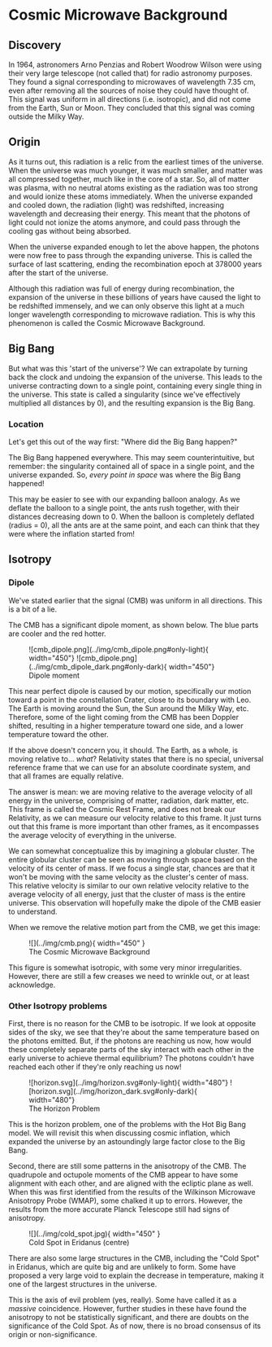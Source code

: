 # Cosmic Microwave Background

## Discovery

In 1964, astronomers Arno Penzias and Robert Woodrow Wilson were using their very large telescope (not called that) for radio astronomy purposes. They found a signal corresponding to microwaves of wavelength 7.35 cm, even after removing all the sources of noise they could have thought of. This signal was uniform in all directions (i.e. isotropic), and did not come from the Earth, Sun or Moon. They concluded that this signal was coming outside the Milky Way.

## Origin

As it turns out, this radiation is a relic from the earliest times of the universe. When the universe was much younger, it was much smaller, and matter was all compressed together, much like in the core of a star. So, all of matter was plasma, with no neutral atoms existing as the radiation was too strong and would ionize these atoms immediately. When the universe expanded and cooled down, the radiation (light) was redshifted, increasing wavelength and decreasing their energy. This meant that the photons of light could not ionize the atoms anymore, and could pass through the cooling gas without being absorbed.

When the universe expanded enough to let the above happen, the photons were now free to pass through the expanding universe. This is called the surface of last scattering, ending the recombination epoch at 378000 years after the start of the universe. 

Although this radiation was full of energy during recombination, the expansion of the universe in these billions of years have caused the light to be redshifted immensely, and we can only observe this light at a much longer wavelength corresponding to microwave radiation. This is why this phenomenon is called the Cosmic Microwave Background.

## Big Bang

But what was this 'start of the universe'? We can extrapolate by turning back the clock and undoing the expansion of the universe. This leads to the universe contracting down to a single point, containing every single thing in the universe. This state is called a singularity (since we've effectively multiplied all distances by 0), and the resulting expansion is the Big Bang. 

### Location

Let's get this out of the way first: "Where did the Big Bang happen?"

The Big Bang happened everywhere. This may seem counterintuitive, but remember: the singularity contained all of space in a single point, and the universe expanded. So, *every point in space* was where the Big Bang happened!

This may be easier to see with our expanding balloon analogy. As we deflate the balloon to a single point, the ants rush together, with their distances decreasing down to 0. When the balloon is completely deflated (radius = 0), all the ants are at the same point, and each can think that they were where the inflation started from!

## Isotropy

### Dipole

We've stated earlier that the signal (CMB) was uniform in all directions. This is a bit of a lie.

The CMB has a significant dipole moment, as shown below. The blue parts are cooler and the red hotter.

<figure markdown>
  ![cmb_dipole.png](../img/cmb_dipole.png#only-light){ width="450"}
  ![cmb_dipole.png](../img/cmb_dipole_dark.png#only-dark){ width="450"}
  <figcaption>Dipole moment</figcaption>
</figure>

This near perfect dipole is caused by our motion, specifically our motion toward a point in the constellation Crater, close to its boundary with Leo. The Earth is moving around the Sun, the Sun around the Milky Way, etc. Therefore, some of the light coming from the CMB has been Doppler shifted, resulting in a higher temperature toward one side, and a lower temperature toward the other.

If the above doesn't concern you, it should. The Earth, as a whole, is moving relative to... *what*? Relativity states that there is no special, universal reference frame that we can use for an absolute coordinate system, and that all frames are equally relative.

The answer is mean: we are moving relative to the average velocity of all energy in the universe, comprising of matter, radiation, dark matter, etc. This frame is called the Cosmic Rest Frame, and does not break our Relativity, as we can measure our velocity relative to this frame. It just turns out that this frame is more important than other frames, as it encompasses the average velocity of everything in the universe.

We can somewhat conceptualize this by imagining a globular cluster. The entire globular cluster can be seen as moving through space based on the velocity of its center of mass. If we focus a single star, chances are that it won't be moving with the same velocity as the cluster's center of mass. This relative velocity is similar to our own relative velocity relative to the average velocity of all energy, just that the cluster of mass is the entire universe. This observation will hopefully make the dipole of the CMB easier to understand.

When we remove the relative motion part from the CMB, we get this image:

<figure markdown>
  ![](../img/cmb.png){ width="450" }
  <figcaption>The Cosmic Microwave Background</figcaption>
</figure>

This figure is somewhat isotropic, with some very minor irregularities. However, there are still a few creases we need to wrinkle out, or at least acknowledge.

### Other Isotropy problems

First, there is no reason for the CMB to be isotropic. If we look at opposite sides of the sky, we see that they're about the same temperature based on the photons emitted. But, if the photons are reaching us now, how would these completely separate parts of the sky interact with each other in the early universe to achieve thermal equilibrium? The photons couldn't have reached each other if they're only reaching us now!

<figure markdown>
  ![horizon.svg](../img/horizon.svg#only-light){ width="480"}
  ![horizon.svg](../img/horizon_dark.svg#only-dark){ width="480"}
  <figcaption>The Horizon Problem</figcaption>
</figure>

This is the horizon problem, one of the problems with the Hot Big Bang model. We will revisit this when discussing cosmic inflation, which expanded the universe by an astoundingly large factor close to the Big Bang.

Second, there are still some patterns in the anisotropy of the CMB. The quadrupole and octupole moments of the CMB appear to have some alignment with each other, and are aligned with the ecliptic plane as well. When this was first identified from the results of the Wilkinson Microwave Anisotropy Probe (WMAP), some chalked it up to errors. However, the results from the more accurate Planck Telescope still had signs of anisotropy.

<figure markdown>
  ![](../img/cold_spot.jpg){ width="450" }
  <figcaption>Cold Spot in Eridanus (centre)</figcaption>
</figure>

There are also some large structures in the CMB, including the "Cold Spot" in Eridanus, which are quite big and are unlikely to form. Some have proposed a very large void to explain the decrease in temperature, making it one of the largest structures in the universe. 

This is the axis of evil problem (yes, really). Some have called it as a *massive* coincidence. However, further studies in these have found the anisotropy to not be statistically significant, and there are doubts on the significance of the Cold Spot. As of now, there is no broad consensus of its origin or non-significance.